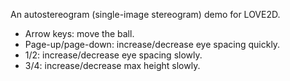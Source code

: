 An autostereogram (single-image stereogram) demo for LOVE2D.

* Arrow keys: move the ball.
* Page-up/page-down: increase/decrease eye spacing quickly.
* 1/2: increase/decrease eye spacing slowly.
* 3/4: increase/decrease max height slowly.
